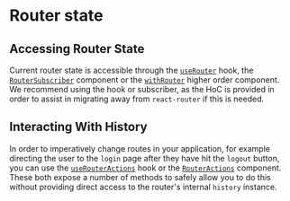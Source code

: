 # Router state

## Accessing Router State

Current router state is accessible through the [`useRouter`](/api/hooks#userouter) hook, the [`RouterSubscriber`](/api/components#routersubscriber-component) component or the [`withRouter`](/api/#withrouter) higher order component. We recommend using the hook or subscriber, as the HoC is provided in order to assist in migrating away from `react-router` if this is needed.

## Interacting With History

In order to imperatively change routes in your application, for example directing the user to the `login` page after they have hit the `logout` button, you can use the [`useRouterActions`](/api/hooks#userouteractions) hook or the [`RouterActions`](/api/components#routeractions) component. These both expose a number of methods to safely allow you to do this without providing direct access to the router's internal `history` instance.
